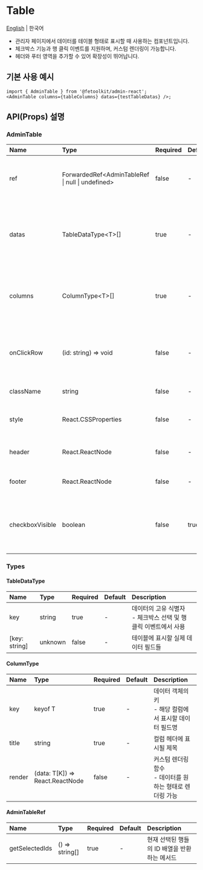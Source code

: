 # Table

[English](../en/component_table.md) | 한국어

- 관리자 페이지에서 데이터를 테이블 형태로 표시할 때 사용하는 컴포넌트입니다.
- 체크박스 기능과 행 클릭 이벤트를 지원하며, 커스텀 렌더링이 가능합니다.
- 헤더와 푸터 영역을 추가할 수 있어 확장성이 뛰어납니다.

## 기본 사용 예시

```tsx
import { AdminTable } from '@fetoolkit/admin-react';
<AdminTable columns={tableColumns} datas={testTableDatas} />;
```

## API(Props) 설명

### AdminTable

| Name            | Type                                             | Required | Default | Description                                                              |
| :-------------- | :----------------------------------------------- | :------- | :------ | :----------------------------------------------------------------------- |
| ref             | ForwardedRef<AdminTableRef \| null \| undefined> | false    | -       | 테이블 참조 객체 <br> - useTable hook 사용시 필요                        |
| datas           | TableDataType\<T\>[]                             | true     | -       | 테이블에 표시할 데이터 배열 <br> - 각 데이터는 고유한 key를 가져야 함    |
| columns         | ColumnType\<T\>[]                                | true     | -       | 테이블 컬럼 정의 배열 <br> - 각 컬럼의 제목과 렌더링 함수를 정의         |
| onClickRow      | (id: string) => void                             | false    | -       | 행 클릭 이벤트 핸들러 <br> - 클릭된 행의 key를 매개변수로 전달           |
| className       | string                                           | false    | -       | CSS 클래스명                                                             |
| style           | React.CSSProperties                              | false    | -       | 스타일 선언 <br> - React `style` props와 동일                            |
| header          | React.ReactNode                                  | false    | -       | 테이블 상단에 표시할 헤더 영역                                           |
| footer          | React.ReactNode                                  | false    | -       | 테이블 하단에 표시할 푸터 영역                                           |
| checkboxVisible | boolean                                          | false    | true    | 체크박스 컬럼 표시 여부 <br> - true: 체크박스 표시, false: 체크박스 숨김 |

### Types

#### TableDataType

| Name          | Type    | Required | Default | Description                                                          |
| :------------ | :------ | :------- | :------ | :------------------------------------------------------------------- |
| key           | string  | true     | -       | 데이터의 고유 식별자 <br> - 체크박스 선택 및 행 클릭 이벤트에서 사용 |
| [key: string] | unknown | false    | -       | 테이블에 표시할 실제 데이터 필드들                                   |

#### ColumnType

| Name   | Type                            | Required | Default | Description                                                  |
| :----- | :------------------------------ | :------- | :------ | :----------------------------------------------------------- |
| key    | keyof T                         | true     | -       | 데이터 객체의 키 <br> - 해당 컬럼에서 표시할 데이터 필드명   |
| title  | string                          | true     | -       | 컬럼 헤더에 표시될 제목                                      |
| render | (data: T[K]) => React.ReactNode | false    | -       | 커스텀 렌더링 함수 <br> - 데이터를 원하는 형태로 렌더링 가능 |

#### AdminTableRef

| Name           | Type           | Required | Default | Description                                  |
| :------------- | :------------- | :------- | :------ | :------------------------------------------- |
| getSelectedIds | () => string[] | true     | -       | 현재 선택된 행들의 ID 배열을 반환하는 메서드 |
